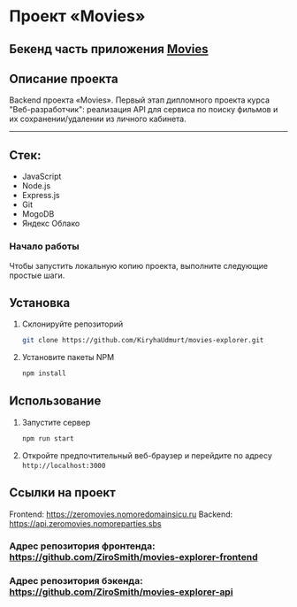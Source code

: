 # Проект «Movies»
## Бекенд часть приложения [Movies](https://github.com/ZiroSmith/movies-explorer-frontend)

## Описание проекта
Backend проекта «Movies». Первый этап дипломного проекта курса "Веб-разработчик": реализация API для сервиса по поиску фильмов и их сохранении/удалении из личного кабинета.

---
## Стек:
- JavaScript
- Node.js
- Express.js
- Git
- MogoDB
- Яндекс Облако

### Начало работы

Чтобы запустить локальную копию проекта, выполните следующие простые шаги.

## Установка

1. Склонируйте репозиторий
   ```sh
   git clone https://github.com/KiryhaUdmurt/movies-explorer.git
   ```
2. Установите пакеты NPM
   ```sh
   npm install
   ```

## Использование

1. Запустите сервер
   ```sh
   npm run start
   ```
2. Откройте предпочтительный веб-браузер и перейдите по адресу `http://localhost:3000`

## Ссылки на проект

Frontend: https://zeromovies.nomoredomainsicu.ru
Backend: https://api.zeromovies.nomoreparties.sbs

### Адрес репозитория фронтенда: https://github.com/ZiroSmith/movies-explorer-frontend
### Адрес репозитория бэкенда: https://github.com/ZiroSmith/movies-explorer-api



